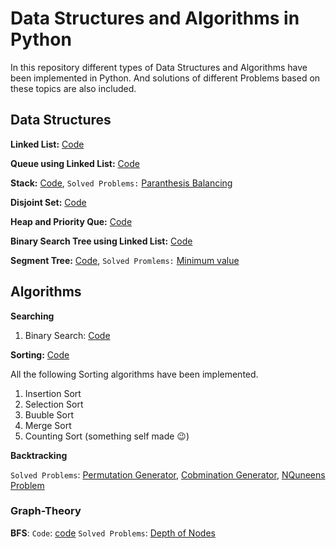 # Data Structures and Algorithms in Python
In this repository different types of Data Structures and Algorithms have been implemented in Python. And solutions of different Problems based on these topics are also included.

## Data Structures

**Linked List:** [Code](https://github.com/Mushahid2521/Data-Structures-and-Algorithms-in-Python/blob/master/Algos/linkedList.py)

**Queue using Linked List:** [Code](https://github.com/Mushahid2521/Data-Structures-and-Algorithms-in-Python/blob/master/Algos/QueInLinkedlist.py)

**Stack:** [Code](https://github.com/Mushahid2521/Data-Structures-and-Algorithms-in-Python/blob/master/Algos/stack.py), ```Solved Problems:``` [Paranthesis Balancing](https://github.com/Mushahid2521/Data-Structures-and-Algorithms-in-Python/blob/master/Algos/parenthesisBalancing.py)

**Disjoint Set:** [Code](https://github.com/Mushahid2521/Data-Structures-and-Algorithms-in-Python/blob/master/Algos/DisjointSet.py)

**Heap and Priority Que:** [Code](https://github.com/Mushahid2521/Data-Structures-and-Algorithms-in-Python/blob/master/Algos/heap%26PrirotyQueue.py)

**Binary Search Tree using Linked List:** [Code](https://github.com/Mushahid2521/Data-Structures-and-Algorithms-in-Python/blob/master/Algos/BinarySearchTree.py)

**Segment Tree:** [Code](https://github.com/Mushahid2521/Data-Structures-and-Algorithms-in-Python/blob/master/Algos/SegmentTree.py), ```Solved Promlems:``` [Minimum value](https://github.com/Mushahid2521/Data-Structures-and-Algorithms-in-Python/blob/master/Problems/Segment_tree_minimumQuery.py)
## Algorithms

**Searching**
1. Binary Search: [Code](https://github.com/Mushahid2521/Data-Structures-and-Algorithms-in-Python/blob/master/Algos/bianrySearch.py) 

**Sorting:** [Code](https://github.com/Mushahid2521/Data-Structures-and-Algorithms-in-Python/blob/master/Algos/SrotingAlgorithms.py)

All the following Sorting algorithms have been implemented.
1. Insertion Sort
2. Selection Sort
3. Buuble Sort
4. Merge Sort
5. Counting Sort (something self made :wink:) 

**Backtracking**

```Solved Problems```: [Permutation Generator](https://github.com/Mushahid2521/Data-Structures-and-Algorithms-in-Python/blob/master/Algos/permutationGeneratorBacktracking.py), [Cobmination Generator](https://github.com/Mushahid2521/Data-Structures-and-Algorithms-in-Python/blob/master/Algos/conbinationGenerator.py), [NQuneens Problem](https://github.com/Mushahid2521/Data-Structures-and-Algorithms-in-Python/blob/master/Problems/nQueens.py)

### Graph-Theory

**BFS**: ```Code```: [code](https://github.com/Mushahid2521/Data-Structures-and-Algorithms-in-Python/blob/master/Algos/bfs.py) ```Solved Problems```: [Depth of Nodes](https://github.com/Mushahid2521/Data-Structures-and-Algorithms-in-Python/blob/master/Problems/bfs_traversal.py)

